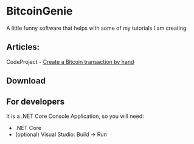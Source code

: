 # BitcoinGenie
A little funny software that helps with some of my tutorials I am creating.

## Articles:
CodeProject - [Create a Bitcoin transaction by hand](http://www.codeproject.com/Articles/1151054/Create-a-Bitcoin-transaction-by-hand)

## Download

## For developers
It is a .NET Core Console Application, so you will need:
* .NET Core
* (optional) Visual Studio: Build -> Run
